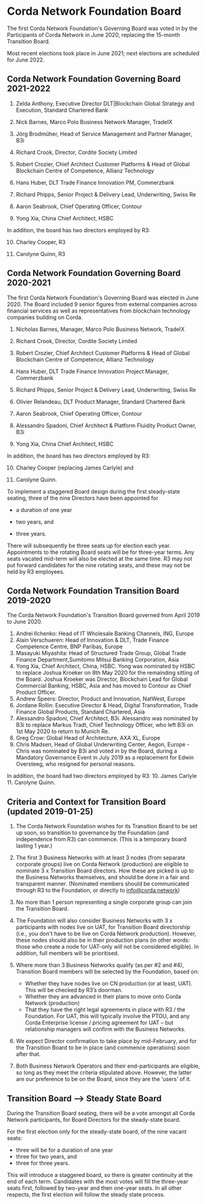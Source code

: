# Corda Network Foundation Board

The first Corda Network Foundation's Governing Board was voted in by the Participants of Corda Network in June 2020, replacing the 15-month Transition Board. 

Most recent elections took place in June 2021; next elections are scheduled for June 2022.


## Corda Network Foundation Governing Board 2021-2022

1. Zelda Anthony, Executive Director DLT|Blockchain Global Strategy and Execution, Standard Chartered Bank

2. Nick Barnes, Marco Polo Business Network Manager, TradeIX

3. Jörg Brodmüher, Head of Service Management and Partner Manager, B3i

4. Richard Crook, Director, Cordite Society Limited

5. Robert Crozier, Chief Architect Customer Platforms & Head of Global Blockchain Centre of Competence, Allianz Technology

6. Hans Huber, DLT Trade Finance Innovation PM, Commerzbank

7. Richard Phipps, Senior Project & Delivery Lead, Underwriting, Swiss Re

8. Aaron Seabrook, Chief Operating Officer, Contour

9. Yong Xia, China Chief Architect, HSBC


In addition, the board has two directors employed by R3: 

10. Charley Cooper, R3

11. Carolyne Quinn, R3



## Corda Network Foundation Governing Board 2020-2021

The first Corda Network Foundation's Governing Board was elected in June 2020. The Board included 9 senior figures from external companies across financial services as well as representatives from blockchain technology companies building on Corda. 

1. Nicholas Barnes, Manager, Marco Polo Business Network, TradeIX

2. Richard Crook, Director, Cordite Society Limited 

3. Robert Crozier, Chief Architect Customer Platforms & Head of Global Blockchain Centre of Competence, Allianz Technology

4. Hans Huber, DLT Trade Finance Innovation Project Manager, Commerzbank

5. Richard Phipps, Senior Project & Delivery Lead, Underwriting, Swiss Re

6. Olivier Relandeau, DLT Product Manager, Standard Chartered Bank 

7. Aaron Seabrook, Chief Operating Officer, Contour

8. Alessandro Spadoni, Chief Architect & Platform Fluidity Product Owner, B3i

9. Yong Xia, China Chief Architect, HSBC


In addition, the board has two directors employed by R3: 

10. Charley Cooper (replacing James Carlyle) and

11. Carolyne Quinn.

To implement a staggered Board design during the first steady-state seating, three of the nine Directors have been appointed for

- a duration of one year

- two years, and

- three years.

There will subsequently be three seats up for election each year. Appointments to the rotating Board seats will be for three-year terms. Any seats vacated mid-term will also be elected at the same time. R3 may not put forward candidates for the nine rotating seats, and these may not be held by R3 employees.



## Corda Network Foundation Transition Board 2019-2020

The Corda Network Foundation's Transition Board governed from April 2019 to June 2020. 

1. Andrei Ilchenko: Head of IT Wholesale Banking Channels, ING, Europe
2. Alain Verschueren: Head of Innovation & DLT, Trade Finance Competence Centre, BNP Paribas, Europe
3. Masayuki Miyashita: Head of Structured Trade Group, Global Trade Finance Department,Sumitomo Mitsui Banking Corporation, Asia
4. Yong Xia, Chief Architect, China, HSBC. Yong was nominated by HSBC to replace Joshua Kroeker on 8th May 2020 for the remainding sitting of the Board. Joshua Kroeker was Director, Blockchain Lead for Global Commercial Banking, HSBC, Asia and has moved to Contour as Chief Product Officer.
5. Andrew Speers: Director, Product and Innovation, NatWest, Europe
6. Jordane Rollin: Executive Director & Head, Digital Transformation, Trade Finance Global Products, Standard Chartered, Asia
7. Alessandro Spadoni, Chief Architect, B3i. Alessandro was nominated by B3i to replace Markus Tradt, Chief Technology Officer, who left B3i on 1st May 2020 to return to Munich Re.
8. Greg Crow: Global Head of Architecture, AXA XL, Europe
9. Chris Madsen, Head of Global Underwriting Center, Aegon, Europe - Chris was nominated by B3i and voted in by the Board, during a Mandatory Governance Event in July 2019 as a replacement for Edwin Oversteeg, who resigned for personal reasons. 

In addition, the board had two directors employed by R3: 
10. James Carlyle
11. Carolyne Quinn.


## Criteria and Context for Transition Board (updated 2019-01-25)

1. The Corda Network Foundation wishes for its Transition Board to be set up soon, so transition to governance by the Foundation (and independence from R3) can commence. (This is a temporary board lasting 1 year.) 

2. The first 3 Business Networks with at least 3 nodes (from separate corporate groups) live on Corda Network (production) are eligible to nominate 3 x Transition Board directors.  How these are picked is up to the Business Networks themselves, and should be done in a fair and transparent manner. (Nominated members should be communicated through R3 to the Foundation, or directly to info@corda.network) 

3. No more than 1 person representing a single corporate group can join the Transition Board.

4. The Foundation will also consider Business Networks with 3 x participants with nodes live on UAT, for Transition Board directorship (i.e., you don't have to be live on Corda Network production). However, these nodes should also be in their production plans (in other words: those who create a node for UAT-only will not be considered eligible). In addition, full members will be prioritised. 

5. Where more than 3 Business Networks qualify (as per #2 and #4), Transition Board members will be selected by the Foundation, based on:
    * Whether they have nodes live on CN production (or at least, UAT). This will be checked by R3’s doorman.
    * Whether they are advanced in their plans to move onto Corda Network (production)
    * That they have the right legal agreements in place with R3 / the Foundation. For UAT, this will typically involve the PTOU, and any Corda Enterprise license / pricing agreement for UAT – but relationship managers will confirm with the Business Networks.

6. We expect Director confirmation to take place by mid-February, and for the Transition Board to be in place (and commence operations) soon after that.

7. Both Business Network Operators and their end-participants are eligible, so long as they meet the criteria stipulated above. However, the latter are our preference to be on the Board, since they are the ‘users’ of it.

## Transition Board --> Steady State Board

During the Transition Board seating, there will be a vote amongst all Corda Network participants, for Board Directors for the steady-state board.

For the first election only for the steady-state board, of the nine vacant seats:
* three will be for a duration of one year
* three for two years, and 
* three for three years. 

This will introduce a staggered board, so there is greater continuity at the end of each term. Candidates with the most 
votes will fill the three-year seats first, followed by two-year and then one-year seats. In all other respects, the 
first election will follow the steady state process.
